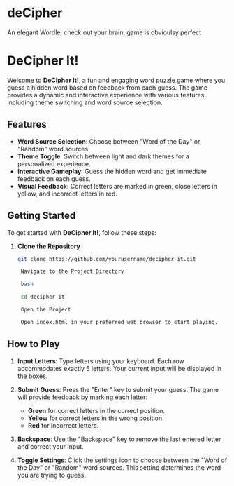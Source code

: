 # deCipher
An elegant Wordle, check out your brain, game is obvioulsy perfect

# DeCipher It!

Welcome to **DeCipher It!**, a fun and engaging word puzzle game where you guess a hidden word based on feedback from each guess. The game provides a dynamic and interactive experience with various features including theme switching and word source selection.

## Features

- **Word Source Selection**: Choose between "Word of the Day" or "Random" word sources.
- **Theme Toggle**: Switch between light and dark themes for a personalized experience.
- **Interactive Gameplay**: Guess the hidden word and get immediate feedback on each guess.
- **Visual Feedback**: Correct letters are marked in green, close letters in yellow, and incorrect letters in red.

## Getting Started

To get started with **DeCipher It!**, follow these steps:

1. **Clone the Repository**

   ```bash
   git clone https://github.com/yourusername/decipher-it.git

    Navigate to the Project Directory

    bash

    cd decipher-it

    Open the Project

    Open index.html in your preferred web browser to start playing.

## How to Play

1. **Input Letters**: Type letters using your keyboard. Each row accommodates exactly 5 letters. Your current input will be displayed in the boxes.

2. **Submit Guess**: Press the "Enter" key to submit your guess. The game will provide feedback by marking each letter:
   - **Green** for correct letters in the correct position.
   - **Yellow** for correct letters in the wrong position.
   - **Red** for incorrect letters.

3. **Backspace**: Use the "Backspace" key to remove the last entered letter and correct your input.

4. **Toggle Settings**: Click the settings icon to choose between the "Word of the Day" or "Random" word sources. This setting determines the word you are trying to guess.

